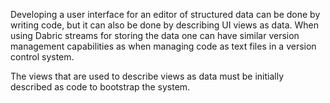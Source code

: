 Developing a user interface for an editor of structured data can be done by writing code, but it can also be done by describing UI views as data. When using Dabric streams for storing the data one can have similar version management capabilities as when managing code as text files in a version control system.

The views that are used to describe views as data must be initially described as code to bootstrap the system.